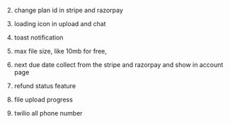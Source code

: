 <!-- 1. razorpay and stripe webhook security -->
2. change plan id in stripe and razorpay
3. loading icon in upload and chat
4. toast notification
5. max file size, like 10mb for free,
6. next due date collect from the stripe and razorpay and show in account page
7. refund status feature
8. file upload progress
9. twilio all phone number
   <!-- 5. remove storing file in s3 -->

      <!-- 1. already have the country check api and implemented, using that need to change the current inr or dollar -->
      <!-- 1. custom auth token -->

<!-- 2. login and register page design -->
   <!-- 3. url feature -->
   <!-- final -->
<!-- 5. only One phonenumber check while register -->
   <!-- 6. intimate after payment success or failure -->
   <!-- 7. intimate after cancel payment -->

<!-- 6. if subscribed we need to update the localstorage plan : ''

7. different logic, using expiry date, every time checking the subscription id , create error
   {
   statusCode: 429,
   error: { description: 'Too many requests', code: 'BAD_REQUEST_ERROR' }
   } -->

   <!-- 2. we only check user.isStripe not user.isRazorpay in upload controller -->
   <!-- 3. cancel subscription for razorpay -->
   <!-- 2. maximumPage check -->
   <!-- 3. multiple format docs , epub and url  -->
   <!-- 3. query check -->
   <!-- 2. account page for subscription view, cancel -->
